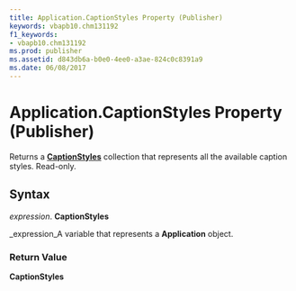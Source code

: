 ```yaml
---
title: Application.CaptionStyles Property (Publisher)
keywords: vbapb10.chm131192
f1_keywords:
- vbapb10.chm131192
ms.prod: publisher
ms.assetid: d843db6a-b0e0-4ee0-a3ae-824c0c8391a9
ms.date: 06/08/2017
---
```



# Application.CaptionStyles Property (Publisher)

Returns a  **[CaptionStyles](Publisher.Documents.md)** collection that represents all the available caption styles. Read-only.


## Syntax

 _expression_. **CaptionStyles**

 _expression_A variable that represents a  **Application** object.


### Return Value

 **CaptionStyles**


